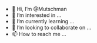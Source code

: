 - 👋 Hi, I’m @Mutschman
- 👀 I’m interested in ...
- 🌱 I’m currently learning ...
- 💞️ I’m looking to collaborate on ...
- 📫 How to reach me ...

<!---
Mutschman/Mutschman is a ✨ special ✨ repository because its `README.md` (this file) appears on your GitHub profile.
You can click the Preview link to take a look at your changes.
--->
